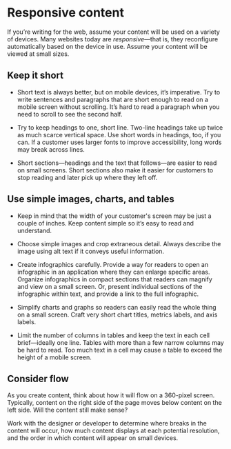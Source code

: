 # Responsive content

If you’re writing for the web, assume your content will be used on a variety of devices. Many websites today are *responsive*—that is, they reconfigure automatically based on the device in use. Assume your content will be viewed at small sizes.

## Keep it short

* Short text is always better, but on mobile devices, it’s imperative. Try to write sentences and paragraphs that are short enough to read on a mobile screen without scrolling. It’s hard to read a paragraph when you need to scroll to see the second half.

* Try to keep headings to one, short line. Two-line headings take up twice as much scarce vertical space. Use short words in headings, too, if you can. If a customer uses larger fonts to improve accessibility, long words may break across lines.

* Short sections—headings and the text that follows—are easier to read on small screens. Short sections also make it easier for customers to stop reading and later pick up where they left off.

## Use simple images, charts, and tables

* Keep in mind that the width of your customer's screen may be just a couple of inches. Keep content simple so it’s easy to read and understand.

* Choose simple images and crop extraneous detail. Always describe the image using alt text if it conveys useful information.

* Create infographics carefully. Provide a way for readers to open an infographic in an application where they can enlarge specific areas. Organize infographics in compact sections that readers can magnify and view on a small screen. Or, present individual sections of the infographic within text, and provide a link to the full infographic.

* Simplify charts and graphs so readers can easily read the whole thing on a small screen. Craft very short chart titles, metrics labels, and axis labels.

* Limit the number of columns in tables and keep the text in each cell brief—ideally one line. Tables with more than a few narrow columns may be hard to read. Too much text in a cell may cause a table to exceed the height of a mobile screen.

## Consider flow

As you create content, think about how it will flow on a 360-pixel screen. Typically, content on the right side of the page moves below content on the left side. Will the content still make sense?

Work with the designer or developer to determine where breaks in the content will occur, how much content displays at each potential resolution, and the order in which content will appear on small devices.
